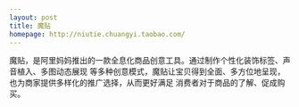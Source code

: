 ```yaml
---
layout: post
title: 魔贴
homepage: http://niutie.chuangyi.taobao.com/
---
```


魔贴，是阿里妈妈推出的一款全息化商品创意工具。通过制作个性化装饰标签、声音植入、多图动态展现
等多种创意模式，魔贴让宝贝得到全面、多方位地呈现，也为商家提供多样化的推广选择，从而更好满足
消费者对于商品的了解、促成购买。
